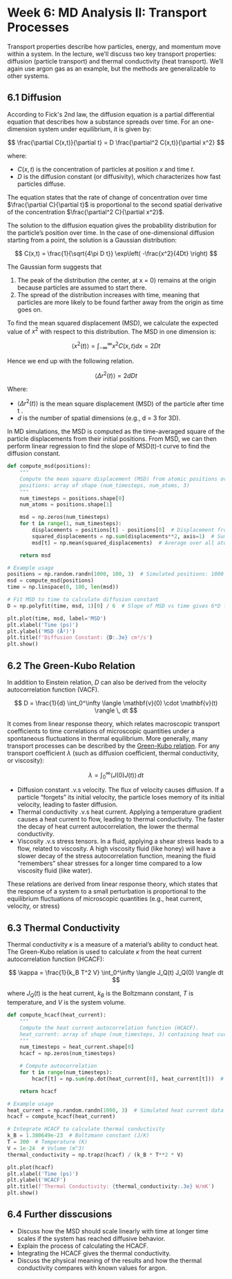 # Week 6: MD Analysis II: Transport Processes

Transport properties describe how particles, energy, and momentum move within a system. In the lecture, we’ll discuss two key transport properties: diffusion (particle transport) and thermal conductivity (heat transport). We’ll again use argon gas as an example, but the methods are generalizable to other systems.

## 6.1 Diffusion

According to Fick's 2nd law, the diffusion equation is a partial differential equation that describes how a substance spreads over time. For an one-dimension system under equilibrium, it is given by:

$$
\frac{\partial C(x,t)}{\partial t} = D \frac{\partial^2 C(x,t)}{\partial x^2}
$$

where:

- $C(x, t)$ is the concentration of particles at position $x$ and time $t$.
- $D$ is the diffusion constant (or diffusivity), which characterizes how fast particles diffuse.

The equation states that the rate of change of concentration over time $\frac{\partial C}{\partial t}$ is proportional to the second spatial derivative of the concentration $\frac{\partial^2 C}{\partial x^2}$. 

The solution to the diffusion equation gives the probability distribution for the particle’s position over time. In the case of one-dimensional diffusion starting from a point, the solution is a Gaussian distribution:

$$
C(x,t) = \frac{1}{\sqrt{4\pi D t}} \exp\left( -\frac{x^2}{4Dt} \right)
$$

The Gaussian form suggests that
1. The peak of the distribution (the center, at x = 0) remains at the origin because particles are assumed to start there.
2. The spread of the distribution increases with time, meaning that particles are more likely to be found farther away from the origin as time goes on.

To find the mean squared displacement (MSD), we calculate the expected value of $x^2$ with respect to this distribution. The MSD in one dimension is:

$$
\langle x^2(t) \rangle = \int_{-\infty}^{\infty} x^2 C(x,t) dx = 2Dt
$$

Hence we end up with the following relation.

$$
\langle \Delta r^2(t) \rangle = 2d D t
$$

Where:

- $\langle \Delta r^2(t) \rangle$ is the mean square displacement (MSD) of the particle after time  t .
- $d$ is the number of spatial dimensions (e.g.,  d = 3  for 3D).

<!Now, suppose we apply a small external force $F$ to the system (e.g., an electric field $E$ acting on a charged particle with charge $q$). The particle will respond to the applied force by moving with a drift velocity $v_d$ .

From Newton’s second law $F = m \frac{dv}{dt}$, causing the particle to accelerate. However, in a system with thermal motion (e.g., Brownian motion), the particle reaches a steady-state drift velocity $v_d$ due to the balance between the external force and the opposing forces from random collisions with the surrounding particles,

$$
v_d = \mu F
$$

Where $\mu$ is the mobility of the particle, defined as the proportionality constant between the $v_d$ and $F$.

At thermal equilibrium, the particle’s motion is governed by the thermal energy  $k_B T$. The energy imparted by the external force $F$ to move the particle is balanced by the random thermal energy. The thermal energy of a particle at temperature $T$  is given by the equipartition theorem:

$$
E_{\text{thermal}} = \frac{1}{2} m \langle v^2 \rangle = \frac{1}{2} k_B T
$$

Since thermal motion drives diffusion, and temperature is the main source of this motion, we expect the diffusion constant  D  to be related to temperature $T$. At steady state, when the system is in thermal equilibrium, the diffusion constant is related to the particle’s mobility through the **Einstein relation**:

$$
D = \mu k_B T = \frac{\langle \Delta r^2(t) \rangle}{2dt}
$$
|>

In MD simulations, the MSD is computed as the time-averaged square of the particle displacements from their initial positions. From MSD, we can then perform linear regression to find the slope of MSD(t)-t curve to find the diffusion constant.

```python
def compute_msd(positions):
    """
    Compute the mean square displacement (MSD) from atomic positions over time.
    positions: array of shape (num_timesteps, num_atoms, 3)
    """
    num_timesteps = positions.shape[0]
    num_atoms = positions.shape[1]

    msd = np.zeros(num_timesteps)
    for t in range(1, num_timesteps):
        displacements = positions[t] - positions[0]  # Displacement from initial positions
        squared_displacements = np.sum(displacements**2, axis=1)  # Sum of squared displacements per atom
        msd[t] = np.mean(squared_displacements)  # Average over all atoms

    return msd

# Example usage
positions = np.random.randn(1000, 100, 3)  # Simulated positions: 1000 timesteps, 100 atoms in 3D
msd = compute_msd(positions)
time = np.linspace(0, 100, len(msd))

# Fit MSD to time to calculate diffusion constant
D = np.polyfit(time, msd, 1)[0] / 6  # Slope of MSD vs time gives 6*D for 3D system

plt.plot(time, msd, label='MSD')
plt.xlabel('Time (ps)')
plt.ylabel('MSD (Å²)')
plt.title(f'Diffusion Constant: {D:.3e} cm²/s')
plt.show()
```

## 6.2 The Green-Kubo Relation
In addition to Einstein relation, $D$ can also be derived from the velocity autocorrelation function (VACF).

$$
D = \frac{1}{d} \int_0^\infty \langle \mathbf{v}(0) \cdot \mathbf{v}(t) \rangle \, dt
$$

It comes from linear response theory, which relates macroscopic transport coefficients to time correlations of microscopic quantities under a spontaneous fluctuations in thermal equilibrium. More generally, many transport processes can be described by the [Green-Kubo relation](https://en.wikipedia.org/wiki/Green–Kubo_relations). For any transport coefficient $\lambda$ (such as diffusion coefficient, thermal conductivity, or viscosity):

$$
\lambda = \int_0^\infty \langle J(0) J(t) \rangle \, dt
$$

- Diffusion constant .v.s velocity. The flux of velocity causes diffusion. If a particle “forgets” its initial velocity, the particle loses memory of its initial velocity, leading to faster diffusion.
- Thermal conductivity .v.s heat current. Applying a temperature gradient causes a heat current to flow, leading to thermal conductivity. The faster the decay of heat current autocorrelation, the lower the thermal conductivity.
- Viscosity .v.s stress tensors. In a fluid, applying a shear stress leads to a flow, related to viscosity. A high viscosity fluid (like honey) will have a slower decay of the stress autocorrelation function, meaning the fluid “remembers” shear stresses for a longer time compared to a low viscosity fluid (like water).

These relations are derived from linear response theory, which states that the response of a system to a small perturbation is proportional to the equilibrium fluctuations of microscopic quantities (e.g., heat current, velocity, or stress)

## 6.3 Thermal Conductivity 
Thermal conductivity $\kappa$ is a measure of a material’s ability to conduct heat. The Green-Kubo relation is used to calculate $\kappa$ from the heat current autocorrelation function (HCACF):

$$
\kappa = \frac{1}{k_B T^2 V} \int_0^\infty \langle J_Q(t) J_Q(0) \rangle dt
$$

where $J_Q(t)$ is the heat current, $k_B$ is the Boltzmann constant,  $T$ is temperature, and $V$ is the system volume.


```python
def compute_hcacf(heat_current):
    """
    Compute the heat current autocorrelation function (HCACF).
    heat_current: array of shape (num_timesteps, 3) containing heat current at each time step
    """
    num_timesteps = heat_current.shape[0]
    hcacf = np.zeros(num_timesteps)

    # Compute autocorrelation
    for t in range(num_timesteps):
        hcacf[t] = np.sum(np.dot(heat_current[0], heat_current[t]))  # Dot product of heat current at t=0 and t

    return hcacf

# Example usage
heat_current = np.random.randn(1000, 3)  # Simulated heat current data (1000 timesteps, 3D)
hcacf = compute_hcacf(heat_current)

# Integrate HCACF to calculate thermal conductivity
k_B = 1.380649e-23  # Boltzmann constant (J/K)
T = 300  # Temperature (K)
V = 1e-24  # Volume (m^3)
thermal_conductivity = np.trapz(hcacf) / (k_B * T**2 * V)

plt.plot(hcacf)
plt.xlabel('Time (ps)')
plt.ylabel('HCACF')
plt.title(f'Thermal Conductivity: {thermal_conductivity:.3e} W/mK')
plt.show()
```

## 6.4 Further disscusions

- Discuss how the MSD should scale linearly with time at longer time scales if the system has reached diffusive behavior.
- Explain the process of calculating the HCACF.
- Integrating the HCACF gives the thermal conductivity.
- Discuss the physical meaning of the results and how the thermal conductivity compares with known values for argon.

